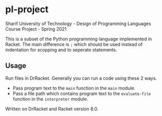 # pl-project

Sharif University of Technology - Design of Programming Languages Course Project - Spring 2021 

This is a subset of the Python programming language implemented in Racket. The main difference is `;` which should be used instead of indentation for scopping and to seperate statements.

## Usage

Run files in DrRacket. Generally you can run a code using these 2 ways.

- Pass program text to the `main` function in the `main` module.
- Pass a file path which contains program text to the `evaluate-file` function in the `interpreter` module.

Written on DrRacket and Racket version 8.0.
